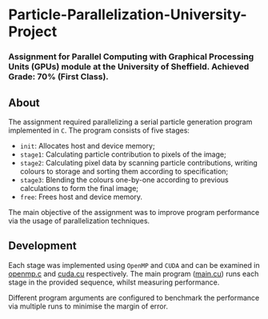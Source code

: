 # Particle-Parallelization-University-Project

### Assignment for Parallel Computing with Graphical Processing Units (GPUs) module at the University of Sheffield. Achieved Grade: 70% (First Class).


## About

The assignment required parallelizing a serial particle generation program implemented in `C`. The program consists of five stages:

- `init`: Allocates host and device memory;
- `stage1`: Calculating particle contribution to pixels of the image;
- `stage2`: Calculating pixel data by scanning particle contributions, writing colours to storage and sorting them according to specification;
- `stage3`: Blending the colours one-by-one according to previous calculations to form the final image;
- `free`: Frees host and device memory.

The main objective of the assignment was to improve program performance via the usage of parallelization techniques.

## Development

Each stage was implemented using `OpenMP` and `CUDA` and can be examined in [openmp.c](src\openmp.c) and [cuda.cu](src\cuda.cu) respectively. The main program ([main.cu](src\main.cu)) runs each stage in the provided sequence, whilst measuring performance.

Different program arguments are configured to benchmark the performance via multiple runs to minimise the margin of error.